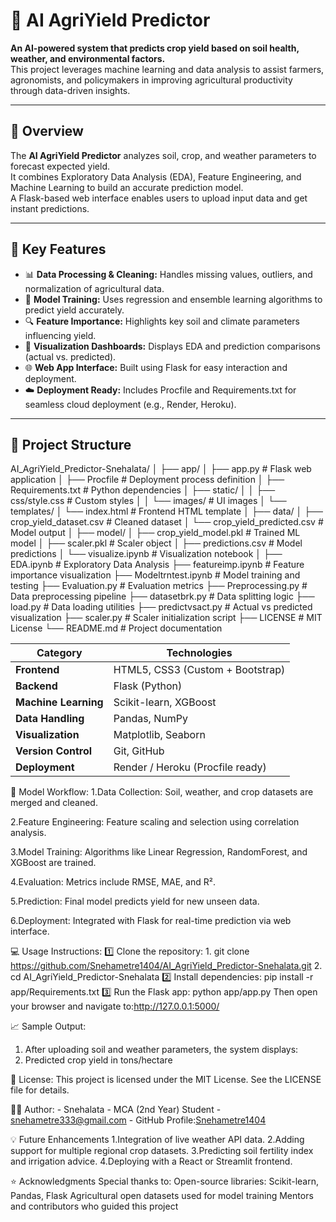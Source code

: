 # 🌾 AI AgriYield Predictor

**An AI-powered system that predicts crop yield based on soil health, weather, and environmental factors.**  
This project leverages machine learning and data analysis to assist farmers, agronomists, and policymakers in improving agricultural productivity through data-driven insights.

---

## 🚀 Overview

The **AI AgriYield Predictor** analyzes soil, crop, and weather parameters to forecast expected yield.  
It combines Exploratory Data Analysis (EDA), Feature Engineering, and Machine Learning to build an accurate prediction model.  
A Flask-based web interface enables users to upload input data and get instant predictions.

---

## 🧠 Key Features

- 📊 **Data Processing & Cleaning:** Handles missing values, outliers, and normalization of agricultural data.  
- 🌾 **Model Training:** Uses regression and ensemble learning algorithms to predict yield accurately.  
- 🔍 **Feature Importance:** Highlights key soil and climate parameters influencing yield.  
- 🧩 **Visualization Dashboards:** Displays EDA and prediction comparisons (actual vs. predicted).  
- 🌐 **Web App Interface:** Built using Flask for easy interaction and deployment.  
- ☁️ **Deployment Ready:** Includes Procfile and Requirements.txt for seamless cloud deployment (e.g., Render, Heroku).  

---

## 🧩 Project Structure


AI_AgriYield_Predictor-Snehalata/
│
├── app/
│ ├── app.py # Flask web application
│ ├── Procfile # Deployment process definition
│ ├── Requirements.txt # Python dependencies
│ ├── static/
│ │ ├── css/style.css # Custom styles
│ │ └── images/ # UI images
│ └── templates/
│ └── index.html # Frontend HTML template
│
├── data/
│ ├── crop_yield_dataset.csv # Cleaned dataset
│ └── crop_yield_predicted.csv # Model output
│
├── model/
│ ├── crop_yield_model.pkl # Trained ML model
│ ├── scaler.pkl # Scaler object
│ ├── predictions.csv # Model predictions
│ └── visualize.ipynb # Visualization notebook
│
├── EDA.ipynb # Exploratory Data Analysis
├── featureimp.ipynb # Feature importance visualization
├── Modeltrntest.ipynb # Model training and testing
├── Evaluation.py # Evaluation metrics
├── Preprocessing.py # Data preprocessing pipeline
├── datasetbrk.py # Data splitting logic
├── load.py # Data loading utilities
├── predictvsact.py # Actual vs predicted visualization
├── scaler.py # Scaler initialization script
├── LICENSE # MIT License
└── README.md # Project documentation

| Category             | Technologies                     |
| -------------------- | -------------------------------- |
| **Frontend**         | HTML5, CSS3 (Custom + Bootstrap) |
| **Backend**          | Flask (Python)                   |
| **Machine Learning** | Scikit-learn, XGBoost            |
| **Data Handling**    | Pandas, NumPy                    |
| **Visualization**    | Matplotlib, Seaborn              |
| **Version Control**  | Git, GitHub                      |
| **Deployment**       | Render / Heroku (Procfile ready) |


🔬 Model Workflow:
1.Data Collection: Soil, weather, and crop datasets are merged and cleaned.

2.Feature Engineering: Feature scaling and selection using correlation analysis.

3.Model Training: Algorithms like Linear Regression, RandomForest, and XGBoost are trained.

4.Evaluation: Metrics include RMSE, MAE, and R².

5.Prediction: Final model predicts yield for new unseen data.

6.Deployment: Integrated with Flask for real-time prediction via web interface.

💻 Usage Instructions:
   1️⃣ Clone the repository:
       1. git clone https://github.com/Snehametre1404/AI_AgriYield_Predictor-Snehalata.git
       2. cd AI_AgriYield_Predictor-Snehalata
   2️⃣ Install dependencies:
        pip install -r app/Requirements.txt
   3️⃣ Run the Flask app:
        python app/app.py
      Then open your browser and navigate to:http://127.0.0.1:5000/

📈 Sample Output:
   1. After uploading soil and weather parameters, the system displays:
   2. Predicted crop yield in tons/hectare

🧾 License:
   This project is licensed under the MIT License.
   See the LICENSE file for details.

👩‍💻 Author:
    - Snehalata 
    - MCA (2nd Year) Student
    - snehametre333@gmail.com
    - GitHub Profile:[Snehametre1404](https://github.com/Snehametre1404)

💡 Future Enhancements
        1.Integration of live weather API data.
        2.Adding support for multiple regional crop datasets.
        3.Predicting soil fertility index and irrigation advice.
        4.Deploying with a React or Streamlit frontend.
 
⭐ Acknowledgments
Special thanks to:
    Open-source libraries: Scikit-learn, Pandas, Flask
    Agricultural open datasets used for model training
    Mentors and contributors who guided this project   


